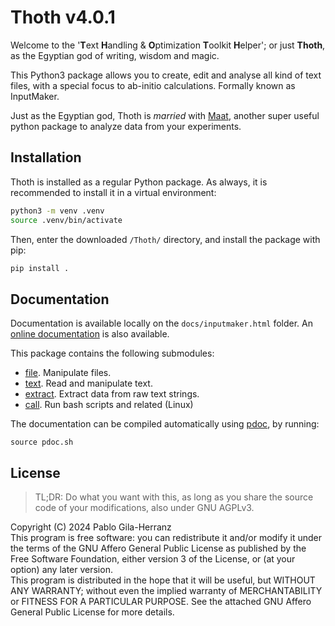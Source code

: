 # Thoth v4.0.1

Welcome to the '**T**ext **H**andling & **O**ptimization **T**oolkit **H**elper'; or just **Thoth**, as the Egyptian god of writing, wisdom and magic.  

This Python3 package allows you to create, edit and analyse all kind of text files, with a special focus to ab-initio calculations. Formally known as InputMaker.  

Just as the Egyptian god, Thoth is *married* with [Maat](https://github.com/pablogila/Maat), another super useful python package to analyze data from your experiments.  


## Installation

Thoth is installed as a regular Python package.
As always, it is recommended to install it in a virtual environment:  
```bash
python3 -m venv .venv
source .venv/bin/activate
```

Then, enter the downloaded `/Thoth/` directory, and install the package with pip:  
```bash
pip install .
```


## Documentation

Documentation is available locally on the `docs/inputmaker.html` folder.
An [online documentation](https://pablogila.github.io/InputMaker/) is also available.

This package contains the following submodules:
- [file](https://pablogila.github.io/Thoth/thoth/file.html). Manipulate files.
- [text](https://pablogila.github.io/Thoth/thoth/text.html). Read and manipulate text.
- [extract](https://pablogila.github.io/Thoth/thoth/extract.html). Extract data from raw text strings.
- [call](https://pablogila.github.io/Thoth/thoth/call.html). Run bash scripts and related (Linux)

The documentation can be compiled automatically using [pdoc](https://pdoc.dev/), by running:
```shell
source pdoc.sh
```


## License

> TL;DR: Do what you want with this, as long as you share the source code of your modifications, also under GNU AGPLv3.  

Copyright (C) 2024  Pablo Gila-Herranz  
This program is free software: you can redistribute it and/or modify
it under the terms of the GNU Affero General Public License as published
by the Free Software Foundation, either version 3 of the License, or
(at your option) any later version.  
This program is distributed in the hope that it will be useful,
but WITHOUT ANY WARRANTY; without even the implied warranty of
MERCHANTABILITY or FITNESS FOR A PARTICULAR PURPOSE.
See the attached GNU Affero General Public License for more details.  

